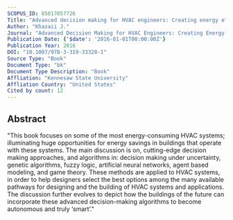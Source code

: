 ```yaml
---
SCOPUS_ID: 85017057726
Title: "Advanced decision making for HVAC engineers: Creating energy efficient smart buildings"
Author: "Khazaii J."
Journal: "Advanced Decision Making for HVAC Engineers: Creating Energy Efficient Smart Buildings"
Publication Date: {'$date': '2016-01-01T00:00:00Z'}
Publication Year: 2016
DOI: "10.1007/978-3-319-33328-1"
Source Type: "Book"
Document Type: "bk"
Document Type Description: "Book"
Affliation: "Kennesaw State University"
Affliation Country: "United States"
Cited by count: 12
---
```


## Abstract
"This book focuses on some of the most energy-consuming HVAC systems; illuminating huge opportunities for energy savings in buildings that operate with these systems. The main discussion is on, cutting-edge decision making approaches, and algorithms in: decision making under uncertainty, genetic algorithms, fuzzy logic, artificial neural networks, agent based modeling, and game theory. These methods are applied to HVAC systems, in order to help designers select the best options among the many available pathways for designing and the building of HVAC systems and applications. The discussion further evolves to depict how the buildings of the future can incorporate these advanced decision-making algorithms to become autonomous and truly ‘smart’."
